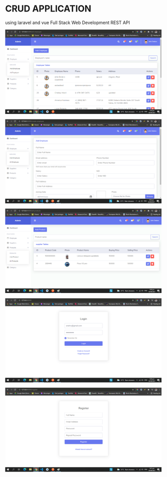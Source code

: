 <h1>CRUD APPLICATION</h1>
<p>using laravel and vue Full Stack Web Development REST API</p>
<p float="left">
<img src="/1.png" width="500">
</p>
<p float="left">
<img src="/2.png" width="500">
</p>
<p float="left">
<img src="/3.png" width="500">
</p>
<p float="left">
<img src="/4.png" width="500">
</p>
<p float="left">
<img src="/5.png" width="500">
</p>
